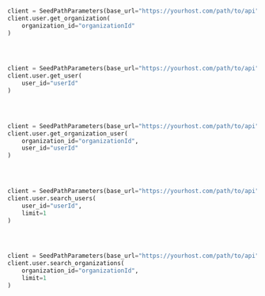 ```python


client = SeedPathParameters(base_url="https://yourhost.com/path/to/api", )        
client.user.get_organization(
	organization_id="organizationId"
)
 
```                        


```python


client = SeedPathParameters(base_url="https://yourhost.com/path/to/api", )        
client.user.get_user(
	user_id="userId"
)
 
```                        


```python


client = SeedPathParameters(base_url="https://yourhost.com/path/to/api", )        
client.user.get_organization_user(
	organization_id="organizationId",
	user_id="userId"
)
 
```                        


```python


client = SeedPathParameters(base_url="https://yourhost.com/path/to/api", )        
client.user.search_users(
	user_id="userId",
	limit=1
)
 
```                        


```python


client = SeedPathParameters(base_url="https://yourhost.com/path/to/api", )        
client.user.search_organizations(
	organization_id="organizationId",
	limit=1
)
 
```                        


